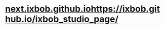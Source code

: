 # [next.ixbob.github.io](https://ixbob.github.io/ixbob_studio_page/)https://ixbob.github.io/ixbob_studio_page/

